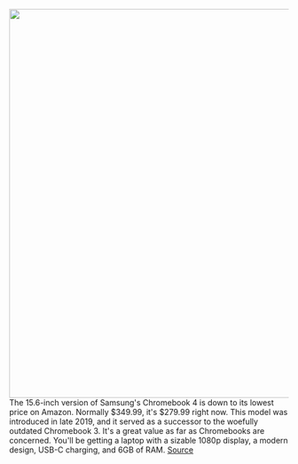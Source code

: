 <img src='https://cdn.vox-cdn.com/thumbor/cMkKOq3xCNIvSNSIoHZ-msp4_zY=/0x0:4500x3000/1200x800/filters:focal(1561x1200:2281x1920)/cdn.vox-cdn.com/uploads/chorus_image/image/66247669/L_Perspective_Platinum_Titan__1_.0.jpg' width='700px' /><br/>
The 15.6-inch version of Samsung's Chromebook 4 is down to its lowest price on Amazon. Normally $349.99, it's $279.99 right now. This model was introduced in late 2019, and it served as a successor to the woefully outdated Chromebook 3. It's a great value as far as Chromebooks are concerned. You'll be getting a laptop with a sizable 1080p display, a modern design, USB-C charging, and 6GB of RAM.
<a href='https://www.theverge.com/good-deals/2020/2/4/21122254/samsung-chromebook-4-usb-c-ipad-air-lte-deal-sale'> Source <a/>